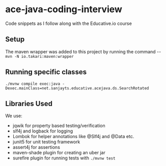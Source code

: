 # ace-java-coding-interview

Code snippets as I follow along with the Educative.io course

## Setup 

The maven wrapper was added to this project by running the command -- `mvn -N io.takari:maven:wrapper`


## Running specific classes

`./mvnw compile exec:java -Dexec.mainClass=net.sanjayts.educative.acejava.ds.SearchRotated`

## Libraries Used

We use:

* jqwik for property based testing/verification
* slf4j and logback for logging
* Lombok for helper annotations like @Slf4j and @Data etc.
* junit5 for unit testing framework
* assert4j for assertions
* maven-shade plugin for creating an uber jar
* surefire plugin for running tests with `./mvnw test`